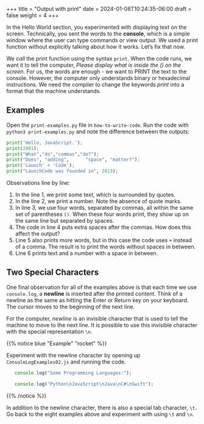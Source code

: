 +++
title = "Output with print"
date = 2024-01-08T10:24:35-06:00
draft = false
weight = 4
+++

In the Hello World section, you experimented with
displaying text on the screen. Technically, you sent the words to the
**console**, which is a simple window where the user can type commands or view
output. We used a print function without explicitly talking about how it works.
Let’s fix that now.

We *call* the print function using the syntax `print`. When the code
runs, we want it to tell the computer, *Please display what is inside the () on
the screen*. For us, the words are enough - we want to PRINT the text to the
console. However, the computer only understands binary or hexadecimal
instructions. We need the compiler to change the keywords *print*
into a format that the machine understands.

## Examples

Open the `print-examples.py` file in `how-to-write-code`. Run the code with `python3 print-examples.py` and note the difference between the
outputs:

```python {linenos=table}
print('Hello, JavaScript.');
print(2001);
print("What","do","commas","do?");
print("Does", "adding",      "space", "matter?");
print('Launch' + 'Code');
print("LaunchCode was founded in", 2013);
```

Observations line by line:

1. In the line 1, we print some text, which is surrounded by quotes.
1. In the line 2, we print a number. Note the absence of quote marks.
1. In line 3, we use four words, separated by commas, all within the same
   set of parentheses `()`. When these four words print, they show up on
   the same line but separated by spaces.
1. The code in line 4 puts extra spaces after the commas. How does this affect
   the output?
1. Line 5 also prints more words, but in this case the code uses `+`
   instead of a comma. The result is to print the words without spaces in
   between.
1. Line 6 prints text and a number with a space in between.

## Two Special Characters

One final observation for all of the examples above is that each time we use
`console.log`, a **newline** is inserted after the printed content. Think of
a newline as the same as hitting the Enter or Return key on your keyboard. The
cursor moves to the beginning of the next line.

For the computer, *newline* is an invisible character that is used to tell the
machine to move to the next line. It is possible to use this invisible
character with the special representation `\n`.

{{% notice blue "Example" "rocket" %}}

   Experiment with the newline character by opening up `ConsoleLogExamples02.js` and running the code.

   ```js {linenos=table}
      console.log("Some Programming Languages:");

      console.log("Python\nJavaScript\nJava\nC#\nSwift");
   ```

{{% /notice %}}

In addition to the newline character, there is also a special tab character,
`\t`. Go back to the eight examples above and experiment with using `\t`
and `\n`.